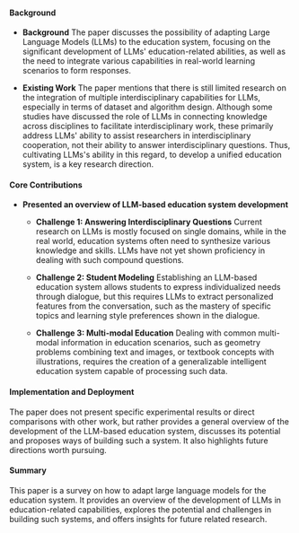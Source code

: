 #### Background
- **Background**
    The paper discusses the possibility of adapting Large Language Models (LLMs) to the education system, focusing on the significant development of LLMs' education-related abilities, as well as the need to integrate various capabilities in real-world learning scenarios to form responses.

- **Existing Work**
    The paper mentions that there is still limited research on the integration of multiple interdisciplinary capabilities for LLMs, especially in terms of dataset and algorithm design. Although some studies have discussed the role of LLMs in connecting knowledge across disciplines to facilitate interdisciplinary work, these primarily address LLMs' ability to assist researchers in interdisciplinary cooperation, not their ability to answer interdisciplinary questions. Thus, cultivating LLMs's ability in this regard, to develop a unified education system, is a key research direction.

#### Core Contributions
  - **Presented an overview of LLM-based education system development**
      - **Challenge 1: Answering Interdisciplinary Questions**
        Current research on LLMs is mostly focused on single domains, while in the real world, education systems often need to synthesize various knowledge and skills. LLMs have not yet shown proficiency in dealing with such compound questions.
    
      - **Challenge 2: Student Modeling**
        Establishing an LLM-based education system allows students to express individualized needs through dialogue, but this requires LLMs to extract personalized features from the conversation, such as the mastery of specific topics and learning style preferences shown in the dialogue.
    
      - **Challenge 3: Multi-modal Education**
        Dealing with common multi-modal information in education scenarios, such as geometry problems combining text and images, or textbook concepts with illustrations, requires the creation of a generalizable intelligent education system capable of processing such data.
  
#### Implementation and Deployment
The paper does not present specific experimental results or direct comparisons with other work, but rather provides a general overview of the development of the LLM-based education system, discusses its potential and proposes ways of building such a system. It also highlights future directions worth pursuing.

#### Summary
This paper is a survey on how to adapt large language models for the education system. It provides an overview of the development of LLMs in education-related capabilities, explores the potential and challenges in building such systems, and offers insights for future related research.